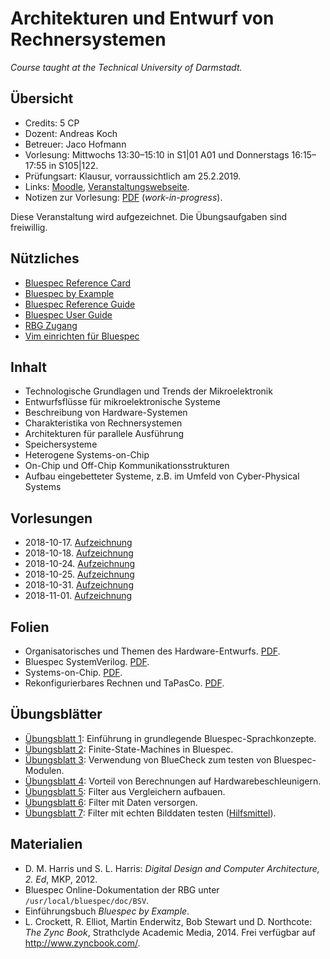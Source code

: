 # Architekturen und Entwurf von Rechnersystemen

*Course taught at the Technical University of Darmstadt.*

## Übersicht

*   Credits: 5 CP
*   Dozent: Andreas Koch
*   Betreuer: Jaco Hofmann
*   Vorlesung: Mittwochs 13:30–15:10 in S1|01 A01 und Donnerstags 16:15–17:55 in S105|122.
*   Prüfungsart: Klausur, vorraussichtlich am 25.2.2019.
*   Links: [Moodle](https://moodle.informatik.tu-darmstadt.de/course/view.php?id=476), [Veranstaltungswebseite](https://www.esa.informatik.tu-darmstadt.de/twiki/bin/view/Lectures/AERWS18De.html).
*   Notizen zur Vorlesung: [PDF](notizen.pdf) (*work-in-progress*).

Diese Veranstaltung wird aufgezeichnet. Die Übungsaufgaben sind freiwillig. 

## Nützliches

*   [Bluespec Reference Card](material/BSV_ref_card.pdf)
*   [Bluespec by Example](material/bsv_by_example.pdf)
*   [Bluespec Reference Guide](material/reference-guide.pdf)
*   [Bluespec User Guide](material/user-guide.pdf)
*   [RBG Zugang](tutorials/rbg.md)
*   [Vim einrichten für Bluespec](tutorials/vim.md)

## Inhalt

*   Technologische Grundlagen und Trends der Mikroelektronik
*   Entwurfsflüsse für mikroelektronische Systeme
*   Beschreibung von Hardware-Systemen
*   Charakteristika von Rechnersystemen
*   Architekturen für parallele Ausführung
*   Speichersysteme
*   Heterogene Systems-on-Chip
*   On-Chip und Off-Chip Kommunikationsstrukturen
*   Aufbau eingebetteter Systeme, z.B. im Umfeld von Cyber-Physical Systems

## Vorlesungen

*   2018-10-17. [Aufzeichnung](http://www.esa.cs.tu-darmstadt.de/campus/AER-20181017.avi)
*   2018-10-18. [Aufzeichnung](http://www.esa.cs.tu-darmstadt.de/campus/AER-20181018.avi)
*   2018-10-24. [Aufzeichnung](http://www.esa.cs.tu-darmstadt.de/campus/AER-20181024.mp4)
*   2018-10-25. [Aufzeichnung](http://www.esa.cs.tu-darmstadt.de/campus/AER-20181025.mp4)
*   2018-10-31. [Aufzeichnung](http://www.esa.cs.tu-darmstadt.de/campus/AER-20181031.mp4)
*   2018-11-01. [Aufzeichnung](http://www.esa.cs.tu-darmstadt.de/campus/AER-20181101.mp4)

## Folien

*   Organisatorisches und Themen des Hardware-Entwurfs. [PDF](https://moodle.informatik.tu-darmstadt.de/mod/resource/view.php?id=16069).
*   Bluespec SystemVerilog. [PDF](https://moodle.informatik.tu-darmstadt.de/mod/resource/view.php?id=16070).
*   Systems-on-Chip. [PDF](https://moodle.informatik.tu-darmstadt.de/mod/resource/view.php?id=16071).
*   Rekonfigurierbares Rechnen und TaPasCo. [PDF](https://moodle.informatik.tu-darmstadt.de/mod/resource/view.php?id=16072).

## Übungsblätter

*   [Übungsblatt 1](https://moodle.informatik.tu-darmstadt.de/mod/resource/view.php?id=16074): Einführung in grundlegende Bluespec-Sprachkonzepte.
*   [Übungsblatt 2](https://moodle.informatik.tu-darmstadt.de/mod/resource/view.php?id=16075): Finite-State-Machines in Bluespec.
*   [Übungsblatt 3](https://moodle.informatik.tu-darmstadt.de/mod/resource/view.php?id=16076): Verwendung von BlueCheck zum testen von Bluespec-Modulen.
*   [Übungsblatt 4](https://moodle.informatik.tu-darmstadt.de/mod/resource/view.php?id=16077): Vorteil von Berechnungen auf Hardwarebeschleunigern.
*   [Übungsblatt 5](https://moodle.informatik.tu-darmstadt.de/mod/resource/view.php?id=16078): Filter aus Vergleichern aufbauen.
*   [Übungsblatt 6](https://moodle.informatik.tu-darmstadt.de/mod/resource/view.php?id=16079): Filter mit Daten versorgen.
*   [Übungsblatt 7](https://moodle.informatik.tu-darmstadt.de/mod/resource/view.php?id=16080): Filter mit echten Bilddaten testen ([Hilfsmittel](https://moodle.informatik.tu-darmstadt.de/mod/resource/view.php?id=16081)).

## Materialien

*   D. M. Harris und S. L. Harris: *Digital Design and Computer Architecture, 2. Ed*, MKP, 2012.
*   Bluespec Online-Dokumentation der RBG unter `/usr/local/bluespec/doc/BSV`.
*   Einführungsbuch *Bluespec by Example*.
*   L. Crockett, R. Elliot, Martin Enderwitz, Bob Stewart und D. Northcote: *The Zync Book*, Strathclyde Academic Media, 2014. Frei verfügbar auf <http://www.zyncbook.com/>.

